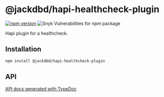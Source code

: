 # @jackdbd/hapi-healthcheck-plugin

[![npm version](https://badge.fury.io/js/@jackdbd%2Fhapi-healthcheck-plugin.svg)](https://badge.fury.io/js/@jackdbd%2Fhapi-healthcheck-plugin)
![Snyk Vulnerabilities for npm package](https://img.shields.io/snyk/vulnerabilities/npm/@jackdbd%2Fhapi-healthcheck-plugin)

Hapi plugin for a healthcheck.

## Installation

```sh
npm install @jackdbd/hapi-healthcheck-plugin
```

## API

[API docs generated with TypeDoc](https://jackdbd.github.io/calderone/hapi-healthcheck-plugin/)
